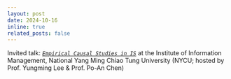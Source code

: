 ```yaml
---
layout: post
date: 2024-10-16
inline: true
related_posts: false
---
```


Invited talk: [_`Empirical Causal Studies in IS`_](https://www.bit.ly/nycu24) at the Institute of Information Management, National Yang Ming Chiao Tung University (NYCU; hosted by Prof. Yungming Lee & Prof. Po-An Chen)